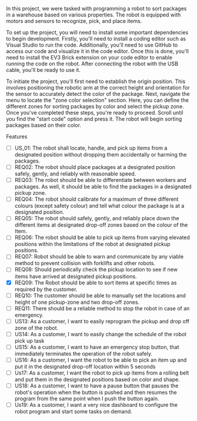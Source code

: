 In this project, we were tasked with programming a robot to sort packages in a warehouse based on various properties. The robot is equipped with motors and sensors to recognize, pick, and place items.

To set up the project, you will need to install some important dependencies to begin development. Firstly, you'll need to install a coding editor such as Visual Studio to run the code. Additionally, you'll need to use GitHub to access our code and visualize it in the code editor. Once this is done, you'll need to install the EV3 Brick extension on your code editor to enable running the code on the robot. After connecting the robot with the USB cable, you'll be ready to use it.

To initiate the project, you'll first need to establish the origin position. This involves positioning the robotic arm at the correct height and orientation for the sensor to accurately detect the color of the package. Next, navigate the menu to locate the "zone color selection" section. Here, you can define the different zones for sorting packages by color and select the pickup zone. Once you've completed these steps, you're ready to proceed. Scroll until you find the "start code" option and press it. The robot will begin sorting packages based on their color.

Features
- [ ] US_01: The robot shall locate, handle, and pick up items from a designated position without dropping them accidentally or harming the packages.
- [ ] REQ02: The robot should place packages at a designated position safely, gently, and reliably with reasonable speed.
- [ ] REQ03: The robot should be able to differentiate between workers and packages. As well, it should be able to find the packages in a designated pickup zone.
- [ ] REQ04: The robot should calibrate for a maximum of three different colours (except safety colour) and tell what colour the package is at a designated position.
- [ ] REQ05: The robot should safely, gently, and reliably place down the different items at designated drop-off zones based on the colour of the Item.
- [ ] REQ06: The robot should be able to pick up items from varying elevated positions within the limitations of the robot at designated pickup positions.
- [ ] REQ07: Robot should be able to warn and communicate by any viable method to prevent collision with forklifts and other robots.
- [ ] REQ08: Should periodically check the pickup location to see if new items have arrived at designated pickup positions.
- [x] REQ09: The Robot should be able to sort items at specific times as required by the customer.
- [ ] REQ10: The customer should be able to manually set the locations and height of one pickup-zone and two drop-off zones.
- [ ] REQ11: There should be a reliable method to stop the robot in case of an emergency.
- [ ] US13: As a customer, I want to easily reprogram the pickup and drop off zone of the robot.
- [ ] US14: As a customer, I want to easily change the schedule of the robot pick up task
- [ ] US15: As a customer, I want to have an emergency stop button, that immediately terminates the operation of the robot safely.
- [ ] US16: As a customer, I want the robot to be able to pick an item up and put it in the designated drop-off location within 5 seconds
- [ ] Us17: As a customer, I want the robot to pick up items from a rolling belt and put them in the designated positions based on color and shape.
- [ ] US18: As a customer, I want to have a pause button that pauses the robot's operation when the button is pushed and then resumes the program from the same point when I push the button again.
- [ ] Us19: As a customer, I want a very nice dashboard to configure the robot program and start some tasks on demand.

